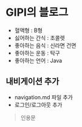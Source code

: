 # GIPI의 블로그
- 혈액형 : B형
- 싫어하는 간식 : 초콜렛
- 좋아하는 음식 : 신라면 건면
- 좋아하는 운동 : 탁구
- 좋아하는 언어 : Java

## 내비게이션 추가
- navigation.md 파일 추가
- 로그인/로그아웃 추가

> 인용문
